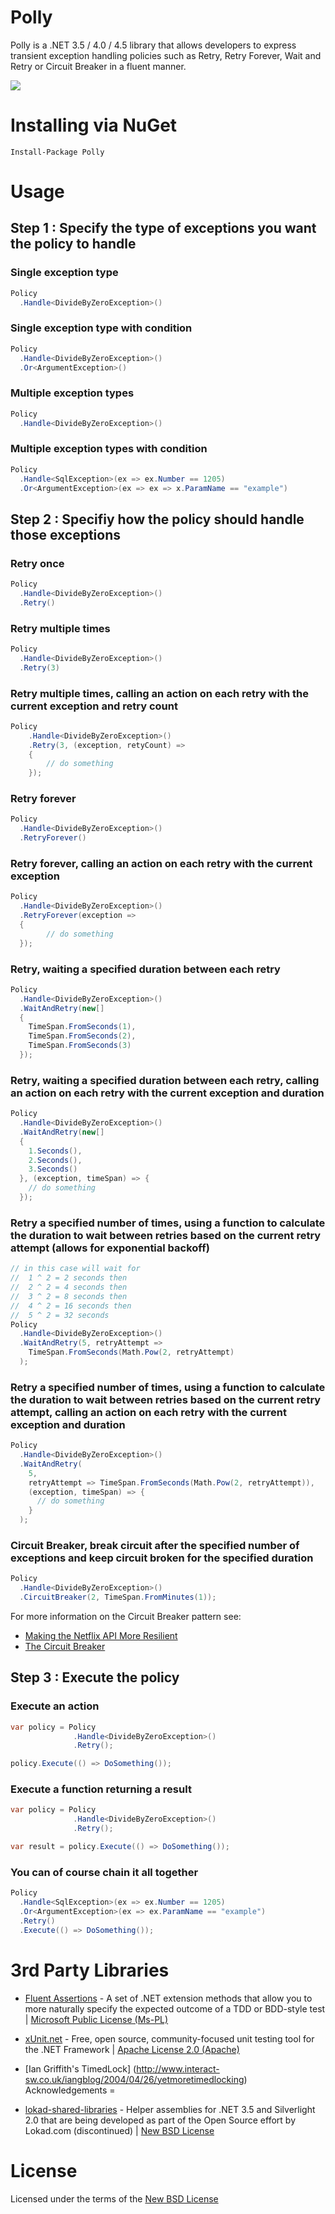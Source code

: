 Polly
=
Polly is a .NET 3.5 / 4.0 / 4.5 library that allows developers to express transient exception handling policies such as Retry, Retry Forever, Wait and Retry or Circuit Breaker in a fluent manner.

![](https://raw.github.com/michael-wolfenden/Polly/master/Polly.png)

Installing via NuGet
=

    Install-Package Polly

Usage
=
## Step 1 : Specify the type of exceptions you want the policy to handle ##

### Single exception type

```csharp
Policy
  .Handle<DivideByZeroException>()
```

### Single exception type with condition

```csharp
Policy
  .Handle<DivideByZeroException>()
  .Or<ArgumentException>()

```

### Multiple exception types

```csharp
Policy
  .Handle<DivideByZeroException>()
```

### Multiple exception types with condition

```csharp
Policy
  .Handle<SqlException>(ex => ex.Number == 1205)
  .Or<ArgumentException>(ex => ex => x.ParamName == "example")
```

## Step 2 : Specifiy how the policy should handle those exceptions

### Retry once ###

```csharp
Policy
  .Handle<DivideByZeroException>()
  .Retry()
```

### Retry multiple times ###

```csharp
Policy
  .Handle<DivideByZeroException>()
  .Retry(3)
```

### Retry multiple times, calling an action on each retry with the current exception and retry count ###

```csharp
Policy
    .Handle<DivideByZeroException>()
    .Retry(3, (exception, retyCount) =>
    {
        // do something 
    });
```

### Retry forever ###

```csharp
Policy
  .Handle<DivideByZeroException>()
  .RetryForever()
```

### Retry forever, calling an action on each retry with the current exception ###

```csharp
Policy
  .Handle<DivideByZeroException>()
  .RetryForever(exception =>
  {
        // do something       
  });
```

### Retry, waiting a specified duration between each retry ###

```csharp
Policy
  .Handle<DivideByZeroException>()
  .WaitAndRetry(new[]
  {
    TimeSpan.FromSeconds(1),
    TimeSpan.FromSeconds(2),
    TimeSpan.FromSeconds(3)
  });
```

### Retry, waiting a specified duration between each retry, calling an action on each retry with the current exception and duration

```csharp
Policy
  .Handle<DivideByZeroException>()
  .WaitAndRetry(new[]
  {
    1.Seconds(),
    2.Seconds(),
    3.Seconds()
  }, (exception, timeSpan) => {
    // do something    
  }); 
```

### Retry a specified number of times, using a function to calculate the duration to wait between retries based on the current retry attempt (allows for exponential backoff)
```csharp
// in this case will wait for
//  1 ^ 2 = 2 seconds then
//  2 ^ 2 = 4 seconds then
//  3 ^ 2 = 8 seconds then
//  4 ^ 2 = 16 seconds then
//  5 ^ 2 = 32 seconds
Policy
  .Handle<DivideByZeroException>()
  .WaitAndRetry(5, retryAttempt => 
	TimeSpan.FromSeconds(Math.Pow(2, retryAttempt) 
  );
```

### Retry a specified number of times, using a function to calculate the duration to wait between retries based on the current retry attempt, calling an action on each retry with the current exception and duration
```csharp
Policy
  .Handle<DivideByZeroException>()
  .WaitAndRetry(
    5, 
    retryAttempt => TimeSpan.FromSeconds(Math.Pow(2, retryAttempt)), 
    (exception, timeSpan) => {
      // do something
    }
  );
```

### Circuit Breaker, break circuit after the specified number of exceptions and keep circuit broken for the specified duration
```csharp
Policy
  .Handle<DivideByZeroException>()
  .CircuitBreaker(2, TimeSpan.FromMinutes(1));
```

For more information on the Circuit Breaker pattern see:
* [Making the Netflix API More Resilient](http://techblog.netflix.com/2011/12/making-netflix-api-more-resilient.html)
* [The Circuit Breaker](http://thatextramile.be/blog/2008/05/the-circuit-breaker)
 
## Step 3 : Execute the policy

### Execute an action
```csharp
var policy = Policy
              .Handle<DivideByZeroException>()
              .Retry();

policy.Execute(() => DoSomething());
```

### Execute a function returning a result
```csharp
var policy = Policy
              .Handle<DivideByZeroException>()
              .Retry();

var result = policy.Execute(() => DoSomething());
```

### You can of course chain it all together
```csharp
Policy
  .Handle<SqlException>(ex => ex.Number == 1205)
  .Or<ArgumentException>(ex => ex.ParamName == "example")
  .Retry()
  .Execute(() => DoSomething());
```

3rd Party Libraries
=

* [Fluent Assertions](http://fluentassertions.codeplex.com/) - A set of .NET extension methods that allow you to more naturally specify the expected outcome of a TDD or BDD-style test | [Microsoft Public License (Ms-PL)](http://fluentassertions.codeplex.com/license)

* [xUnit.net](http://xunit.codeplex.com/) - Free, open source, community-focused unit testing tool for the .NET Framework | [Apache License 2.0 (Apache)](http://xunit.codeplex.com/license)

* [Ian Griffith's TimedLock] (http://www.interact-sw.co.uk/iangblog/2004/04/26/yetmoretimedlocking)
Acknowledgements
=

* [lokad-shared-libraries](https://github.com/Lokad/lokad-shared-libraries) - Helper assemblies for .NET 3.5 and Silverlight 2.0 that are being developed as part of the Open Source effort by Lokad.com (discontinued) | [New BSD License](https://raw.github.com/Lokad/lokad-shared-libraries/master/Lokad.Shared.License.txt)

License
=
Licensed under the terms of the [New BSD License](http://opensource.org/licenses/BSD-3-Clause)
